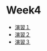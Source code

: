# Week4

- [演習１](https://colab.research.google.com/drive/19uRTaE6pw_0PIcwAKwPc2BQ24UNTGcQ-?usp=sharing)
- [演習２](https://colab.research.google.com/drive/1pjaYKi33k5qySfnvJQELdRNYL8sNNd4T?usp=sharing)
- [演習３](https://colab.research.google.com/drive/1xuT9GYotp7NJ7gT5yUA5UrqwgDfJof8h?usp=sharing)
